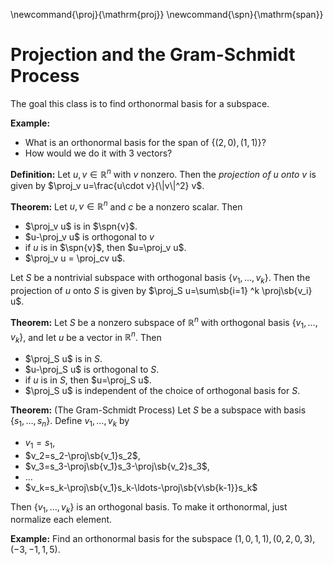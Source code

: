 \newcommand{\proj}{\mathrm{proj}}
\newcommand{\spn}{\mathrm{span}}
# Projection and the Gram-Schmidt Process

The goal this class is to find orthonormal basis for a subspace.

**Example:** 

* What is an orthonormal basis for the span of $\{(2,0),(1,1)\}$?
* How would we do it with 3 vectors?

**Definition:** Let $u,v\in \mathbb{R}^n$ with $v$ nonzero. Then the
*projection of u onto v* is given by $\proj_v u=\frac{u\cdot v}{\|v\|^2} v$.

**Theorem:** Let $u,v\in \mathbb{R}^n$ and $c$ be a nonzero scalar. Then

* $\proj_v u$ is in $\spn{v}$.
* $u-\proj_v u$ is orthogonal to $v$
* if $u$ is in $\spn{v}$, then $u=\proj_v u$.
* $\proj_v u = \proj_cv u$.

Let $S$ be a nontrivial subspace with orthogonal basis $\{v_1,\ldots,v_k\}$.
Then the projection of $u$ onto $S$ is given by $\proj_S u=\sum\sb{i=1} ^k
\proj\sb{v_i} u$.

**Theorem:** Let $S$ be a nonzero subspace of $\mathbb{R}^n$ with orthogonal
basis $\{v_1,\ldots,v_k\}$, and let $u$ be a vector in $\mathbb{R}^n$. Then

* $\proj_S u$ is in $S$.
* $u-\proj_S u$ is orthogonal to $S$.
* if $u$ is in $S$, then $u=\proj_S u$.
* $\proj_S u$ is independent of the choice of orthogonal basis for $S$.

**Theorem:** (The Gram-Schmidt Process) Let $S$ be a subspace with basis
$\{s_1,\ldots,s_n\}$. Define $v_1,\ldots,v_k$ by

* $v_1=s_1$,
* $v_2=s_2-\proj\sb{v_1}s_2$,
* $v_3=s_3-\proj\sb{v_1}s_3-\proj\sb{v_2}s_3$,
* ...
* $v_k=s_k-\proj\sb{v_1}s_k-\ldots-\proj\sb{v\sb{k-1}}s_k$

Then $\{v_1,\ldots,v_k\}$ is an orthogonal basis. To make it orthonormal, just
normalize each element.

**Example:**
Find an orthonormal basis for the subspace $(1,0,1,1), (0,2,0,3), (-3, -1, 1,
5)$.
